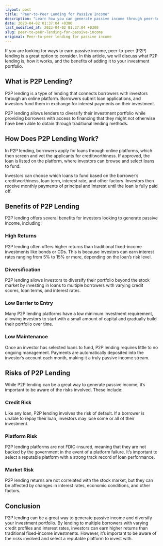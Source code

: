 ```yaml
---
layout: post
title: "Peer-to-Peer Lending for Passive Income"
description: "Learn how you can generate passive income through peer-to-peer lending and the benefits of adding it to your investment portfolio."
date: 2023-04-02 01:37:04 +0300
last_modified_at: 2023-04-02 01:37:04 +0300
slug: peer-to-peer-lending-for-passive-income
original: Peer-to-peer lending for passive income
---
```

If you are looking for ways to earn passive income, peer-to-peer (P2P) lending is a great option to consider. In this article, we will discuss what P2P lending is, how it works, and the benefits of adding it to your investment portfolio.

## What is P2P Lending?

P2P lending is a type of lending that connects borrowers with investors through an online platform. Borrowers submit loan applications, and investors fund them in exchange for interest payments on their investment. 

P2P lending allows lenders to diversify their investment portfolio while providing borrowers with access to financing that they might not otherwise have been able to obtain through traditional lending methods.

## How Does P2P Lending Work?

In P2P lending, borrowers apply for loans through online platforms, which then screen and vet the applicants for creditworthiness. If approved, the loan is listed on the platform, where investors can browse and select loans to fund.

Investors can choose which loans to fund based on the borrower’s creditworthiness, loan term, interest rate, and other factors. Investors then receive monthly payments of principal and interest until the loan is fully paid off.

## Benefits of P2P Lending

P2P lending offers several benefits for investors looking to generate passive income, including:

### High Returns

P2P lending often offers higher returns than traditional fixed-income investments like bonds or CDs. This is because investors can earn interest rates ranging from 5% to 15% or more, depending on the loan’s risk level.

### Diversification

P2P lending allows investors to diversify their portfolio beyond the stock market by investing in loans to multiple borrowers with varying credit scores, loan terms, and interest rates.

### Low Barrier to Entry

Many P2P lending platforms have a low minimum investment requirement, allowing investors to start with a small amount of capital and gradually build their portfolio over time.

### Low Maintenance

Once an investor has selected loans to fund, P2P lending requires little to no ongoing management. Payments are automatically deposited into the investor’s account each month, making it a truly passive income stream.

## Risks of P2P Lending

While P2P lending can be a great way to generate passive income, it’s important to be aware of the risks involved. These include:

### Credit Risk

Like any loan, P2P lending involves the risk of default. If a borrower is unable to repay their loan, investors may lose some or all of their investment.

### Platform Risk

P2P lending platforms are not FDIC-insured, meaning that they are not backed by the government in the event of a platform failure. It’s important to select a reputable platform with a strong track record of loan performance.

### Market Risk

P2P lending returns are not correlated with the stock market, but they can be affected by changes in interest rates, economic conditions, and other factors.

## Conclusion

P2P lending can be a great way to generate passive income and diversify your investment portfolio. By lending to multiple borrowers with varying credit profiles and interest rates, investors can earn higher returns than traditional fixed-income investments. However, it’s important to be aware of the risks involved and select a reputable platform to invest with.